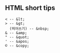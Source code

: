
## HTML short tips


```
< -- &lt;
> -- &gt;
  (띄어쓰기) -- &nbsp;
& -- &amp;
" -- &quot;
' -- &apos;
© -- &copy;
```
